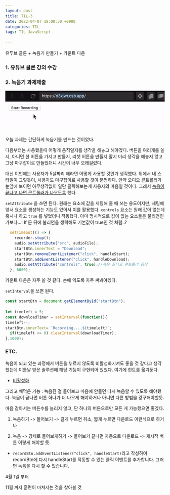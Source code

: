 ```yaml
---
layout: post
title: TIL-3
date: 2022-04-07 18:00:50 +0900
categories: TIL
tags: TIL JavaScript  

---
```


유투브 클론 + 녹음기 만들기 + 카운트 다운



### 1. 유튜브 클론 강의 수강



### 2. 녹음기 과제제출



![ezgif-4-56422518c6](/assets/img/2022-04-07-TIL-3/ezgif-4-56422518c6.gif)



오늘 과제는 간단하게 녹음기를 만드는 것이었다.

다음부터는 사용했을때 어떻게 움직일지를 생각을 해놓고 해야겠다. 버튼을 여러개를 쓸 지, 아니면 한 버튼을 가지고 만들지, 리셋 버튼을 만들지 말지 미리 생각을 해놓지 않고 그냥 마구잡이로 만들었더니 시간이 너무 오래걸렸다.

대신 이번에는 사용자가 5살짜리 애라면 어떻게 사용할 것인가 생각했다. 위에서 내 스타일이 그렇듯이, 사용자도 마구잡이로 사용할 것이 분명하다. 만약 오디오 콘트롤러가 눈앞에 보이면 아무생각없이 일단 클릭해보는게 사용자의 마음일 것이다. 그래서 <u>녹음이 끝나고 나면 콘트롤러가 나오도록</u> 했다. 

`setAttribute` 을 쓰면 된다. 원래는 요소에 값을 세팅해 줄 때 쓰는 용도이지만, 세팅에 앞서 요소를 생성하는 기능도 있어서 이를 활용했다. `controls` 요소는 원래 값이 없는데 혹시나 하고 `true` 를 넣었더니 작동했다. 아마 명시적으로 값이 없는 요소들은 불리언인가보다...! If 문 뒤에 불리언을 생략해도 기본값이 true인 것 처럼..?

```js
  setTimeout(() => {
    recorder.stop();
    audio.setAttribute("src", audioFile);
    startBtn.innerText = "Download";
    startBtn.removeEventListener("click", handleStart);
    startBtn.addEventListener("click", handleDownload);
    audio.setAttribute("controls", true);//녹음 끝나고 콘트롤러 등장
  }, 6000);
```



카운트 다운은 자주 쓸 것 같다. 손에 익도록 자주 써봐야겠다.

`setInterval`을 쓰면 된다.

```js
const startBtn = document.getElementById("startBtn");

let timeleft = 5;
const downloadTimer = setInterval(function(){
timeleft--;
startBtn.innerText= `Recording....${timeleft}`;
  if(timeleft <= 0) clearInterval(downloadTimer);
},1000);
```





### ETC.

 녹음이 되고 있는 과정에서 버튼을 누르지 않도록 비활성화시켜도 좋을 것 같다고 생각했는데 이튿날 받은 솔루션에 해당 기능이 구현되어 있었다. 여기에 힌트를 옮겨둔다.

+ [비활성화](https://developer.mozilla.org/ko/docs/Web/CSS/:disabled)



그리고 빼먹은 기능 : 녹음된 걸 들어보고 마음에 안들면 다시 녹음할 수 있도록 해야했다. 녹음이 끝나면 버튼 하나가 더 나오게 해야하거나 아니면 다른 방법을 강구해야할듯. 

마음 같아서는 버튼수를 늘리지 않고, 단 하나의 버튼으로만 모든 게 가능했으면 좋겠다. 

1. 녹음하기 -> 들어보기 -> 길게 누르면 취소, 짧게 누르면 다운로드 이런식으로 하거나

2. 녹음 -> 강제로 들어보게하기 -> 들어보기 끝나면 자동으로 다운로드 -> 재시작 버튼 이렇게 해야할 듯.

- `recordBtn.addEventListener("click", handleStart)`라고 작성하여 recordBtn에 다시 handleStart를 작동할 수 있는 클릭 이벤트를 추가합니다. 그러면 녹음을 다시 할 수 있습니다.







4월 1일 부터



11월 까지 훈련이 마쳐지는 것을 찾아볼 것